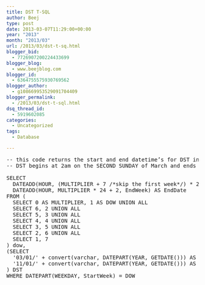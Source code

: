 ```yaml
---
title: DST T-SQL
author: Beej
type: post
date: 2013-03-07T11:29:00+00:00
year: "2013"
month: "2013/03"
url: /2013/03/dst-t-sq.html
blogger_bid:
  - 7726907200224433699
blogger_blog:
  - www.beejblog.com
blogger_id:
  - 6364755575930769562
blogger_author:
  - g108669953529091704409
blogger_permalink:
  - /2013/03/dst-t-sql.html
dsq_thread_id:
  - 5919602085
categories:
  - Uncategorized
tags:
  - Database

---
```

<pre class="prettyprint lang-sql">-- this code returns the start and end datetime’s for DST in the current year
-- DST begins at 2am on the SECOND SUNDAY of March and ends the FIRST SUNDAY of November

SELECT 
  DATEADD(HOUR, (MULTIPLIER + 7 /*skip the first week*/) * 24 /*24 hours a day*/ + 2 /*offset to 2am*/, StartWeek) AS StartDate, 
  DATEADD(HOUR, MULTIPLIER * 24 + 2, EndWeek) AS EndDate 
FROM ( 
  SELECT 0 AS MULTIPLIER, 1 AS DOW UNION ALL 
  SELECT 6, 2 UNION ALL 
  SELECT 5, 3 UNION ALL 
  SELECT 4, 4 UNION ALL 
  SELECT 3, 5 UNION ALL 
  SELECT 2, 6 UNION ALL 
  SELECT 1, 7 
) dow, 
(SELECT 
  '03/01/' + convert(varchar, DATEPART(YEAR, GETDATE())) AS StartWeek, 
  '11/01/' + convert(varchar, DATEPART(YEAR, GETDATE())) AS EndWeek 
) DST 
WHERE DATEPART(WEEKDAY, StartWeek) = DOW
</pre>